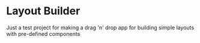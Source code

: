 # Layout Builder

Just a test project for making a drag 'n' drop app for building simple layouts with pre-defined components
